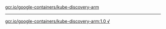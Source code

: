 [gcr.io/google-containers/kube-discovery-arm](https://hub.docker.com/r/anjia0532/google-containers.kube-discovery-arm/tags/) 

----
[gcr.io/google-containers/kube-discovery-arm:1.0 √](https://hub.docker.com/r/anjia0532/google-containers.kube-discovery-arm/tags/)

